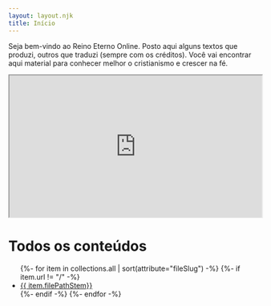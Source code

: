 ```yaml
---
layout: layout.njk
title: Início
---
```

Seja bem-vindo ao Reino Eterno Online. Posto aqui alguns textos que produzi, outros que traduzi (sempre com os créditos). Você vai encontrar aqui material para conhecer melhor o cristianismo e crescer na fé.

<iframe id="odysee-iframe" style="width:100%; aspect-ratio:16 / 9;" src="https://odysee.com/%24/embed/%40adamfoerster%3A2%2F5min%3A6?r=GFQxFrqfdUB7yEHYkJszi1a4ad3eEATX" allowfullscreen></iframe>

# Todos os conteúdos
<ul>
{%- for item in collections.all | sort(attribute="fileSlug") -%}
  {%- if item.url != "/" -%}
    <li><a href="{{ item.url }}">{{ item.filePathStem}}</a></li>
  {%- endif -%}
{%- endfor -%}
</ul>

